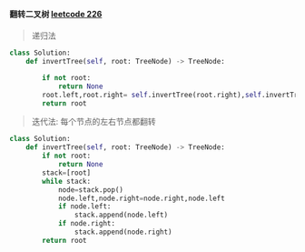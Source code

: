 #### 翻转二叉树 [leetcode 226](https://leetcode-cn.com/problems/invert-binary-tree/)
> 递归法
```python
class Solution:
    def invertTree(self, root: TreeNode) -> TreeNode:

        if not root:
            return None
        root.left,root.right= self.invertTree(root.right),self.invertTree(root.left)
        return root
```

> 迭代法: 每个节点的左右节点都翻转
```python
class Solution:
    def invertTree(self, root: TreeNode) -> TreeNode:
        if not root:
            return None
        stack=[root]
        while stack:
            node=stack.pop()
            node.left,node.right=node.right,node.left
            if node.left:
                stack.append(node.left)
            if node.right:
                stack.append(node.right)
        return root
```
